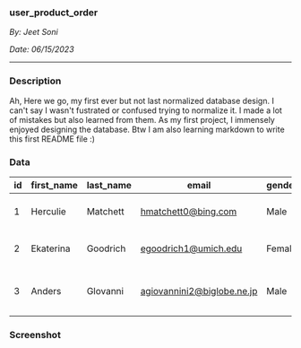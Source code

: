 ### user_product_order
*By: Jeet Soni*

*Date: 06/15/2023*
_______
### **Description**
Ah, Here we go, my first ever but not last normalized database design. I can't say I wasn't fustrated or confused trying to normalize it. I made a lot of mistakes but also learned from them. As my first project, I immensely enjoyed designing the database. Btw I am also learning markdown to write this first README file :)
### **Data**
| id | first_name | last_name | email | gender | product_name | cost | description   | discontinued  | order_date | ship_date | shipped_status | quantity |product_catagory | catagory_description | 
|---|---|---|---|---|---|---|---|---|---|---|---|---|---|---|
| 1 | Herculie | Matchett  | hmatchett0@bing.com  | Male  |Sausage - Blood Pudding   | $4.02  | Locally Sourced sausage  | False  | 12/2/22  | 12/21/22  | delivered  | 15  | Dairy  | Fashion and clothing  |
| 2 | Ekaterina  | Goodrich  | egoodrich1@umich.edu  | Female  | Garbag Bags - Black  | $4.78  | Locally Sourced bags  |  True | 11/25/22 | 12/27/22  | on-hold  | 47  | kitchen  | plastic and clothing |
| 3 | Anders  | Glovanni  | agiovannini2@biglobe.ne.jp  |  Male | Tea Peppermint  |  $3.55 | Fresh beans of peppermint tea  | False  | 12/1/22  | 12/29/22  | delivered  | 10  | Kitchen  | Something made in kitchen |

### **Screenshot**
